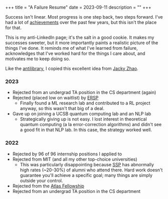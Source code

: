 +++
title = "A Failure Resume"
date = 2023-09-11
description = ""
+++

Success isn't linear. Most progress is one step back, two steps forward. I've
had a lot of [achievements](https://www.linkedin.com/in/tanayb11/) over the
past few years, but this isn't the place for that.

This is my anti-LinkedIn page; it's the salt in a good cookie. It makes my
successes sweeter, but it more importantly paints a realistic picture of
the things I've done. It reminds me of what I've learned from failure,
acknowledges that I've worked hard for the things I care about, and motivates
me to keep doing so.

Like the [antilibrary](/antilibrary), I copied this excellent idea from [Jacky Zhao](https://jzhao.xyz/posts/a-failure-resume).

### 2023
- Rejected from an undergrad TA position in the CS department (again)
- Rejected (placed low on waitlist) by [ERSP](https://ersp.cs.ucsb.edu/)
	- Finally found a ML research lab and contributed to a RL project anyway, so this wasn't that big of a deal.
- Gave up on joining a UCSB quantum computing lab and an NLP lab
	- Strategically giving up is not easy. I lost interest in theoretical quantum computing (a la error-correction algorithms) and didn't see a good fit in that NLP lab. In this case, the strategy worked well.

### 2022
- Rejected by 96 of 96 internship positions I applied to
- Rejected from MIT (and all my other top-choice universities)
	- This was particularly disappointing because [SSP](https://summerscience.org/) has abnormally high rates (~20-30%) of alumni who attend there. Hard work doesn't guarantee you'll achieve a specific goal; many things are simply outside your control.
- Rejected from the [Atlas Fellowship](https://www.atlasfellowship.org/)
- Rejected from an undergrad TA position in the CS department

